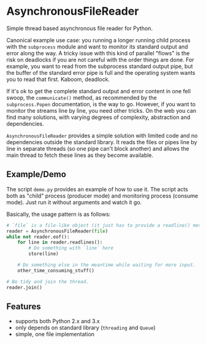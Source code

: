 
AsynchronousFileReader
======================

Simple thread based asynchronous file reader for Python.

Canonical example use case:
you running a longer running child process with the `subprocess` module
and want to monitor its standard output and error along the way.
A tricky issue with this kind of parallel "flows" is the risk on deadlocks
if you are not careful with the order things are done.
For example, you want to read from the subprocess standard output pipe,
but the buffer of the standard error pipe is full
and the operating system wants you to read that first.
Kaboom, deadlock.

If it's ok to get the complete standard output and error content in one fell swoop,
the `communicate()` method, as recommended by the `subprocess.Popen` documentation, is the way to go.
However, if you want to monitor the streams line by line, you need other tricks.
On the web you can find many solutions, with varying degrees of complexity, abstraction and dependencies.

`AsynchronousFileReader` provides a simple solution
with limited code and no dependencies outside the standard library.
It reads the files or pipes line by line in separate threads (so one pipe can't block another)
and allows the main thread to fetch these lines as they become available.


Example/Demo
------------

The script `demo.py` provides an example of how to use it.
The script acts both as "child" process (producer mode) and monitoring process (consume mode).
Just run it without arguments and watch it go.

Basically, the usage pattern is as follows:

```python
# `file` is a file-like object (it just has to provide a readline() method actually)
reader = AsynchronousFileReader(file)
while not reader.eof():
    for line in reader.readlines():
        # Do something with `line` here
        store(line)

    # Do something else in the meantime while waiting for more input.
    other_time_consuming_stuff()

# Be tidy and join the thread.
reader.join()
```


Features
--------

- supports both Python 2.x and 3.x
- only depends on standard library (`threading` and `Queue`)
- simple, one file implementation

